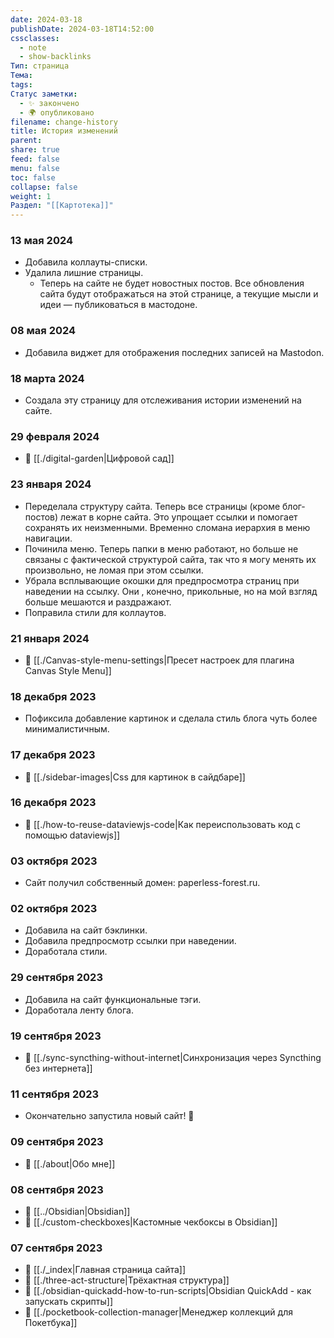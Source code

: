 ```yaml
---
date: 2024-03-18
publishDate: 2024-03-18T14:52:00
cssclasses:
  - note
  - show-backlinks
Тип: страница
Тема: 
tags: 
Статус заметки:
  - ✨ закончено
  - 🌍 опубликовано
filename: change-history
title: История изменений
parent: 
share: true
feed: false
menu: false
toc: false
collapse: false
weight: 1
Раздел: "[[Картотека]]"
---
```


### 13 мая 2024

- Добавила коллауты-списки.
- Удалила лишние страницы.
    - Теперь на сайте не будет новостных постов. Все обновления сайта будут отображаться на этой странице, а текущие мысли и идеи — публиковаться в мастодоне.

### 08 мая 2024

- Добавила виджет для отображения последних записей на Mastodon.

### 18 марта 2024

- Создала эту страницу для отслеживания истории изменений на сайте.

### 29 февраля 2024

- 📄 [[./digital-garden|Цифровой сад]] 

### 23 января 2024

- Переделала структуру сайта. Теперь все страницы (кроме блог-постов) лежат в корне сайта. Это упрощает ссылки и помогает сохранять их неизменными. Временно сломана иерархия в меню навигации.
- Починила меню. Теперь папки в меню работают, но больше не связаны с фактической структурой сайта, так что я могу менять их произвольно, не ломая при этом ссылки.
- Убрала всплывающие окошки для предпросмотра страниц при наведении на ссылку. Они , конечно, прикольные, но на мой взгляд больше мешаются и раздражают.
- Поправила стили для коллаутов.

### 21 января 2024

- 📄 [[./Canvas-style-menu-settings|Пресет настроек для плагина Canvas Style Menu]] 

### 18 декабря 2023

- Пофиксила добавление картинок и сделала стиль блога чуть более минималистичным.

### 17 декабря 2023

- 📄 [[./sidebar-images|Css для картинок в сайдбаре]] 

### 16 декабря 2023

- 📄 [[./how-to-reuse-dataviewjs-code|Как переиспользовать код с помощью dataviewjs]] 

### 03 октября 2023

- Сайт получил собственный домен: paperless-forest.ru.

### 02 октября 2023

- Добавила на сайт бэклинки.
- Добавила предпросмотр ссылки при наведении.
- Доработала стили.

### 29 сентября 2023

- Добавила на сайт функциональные тэги.
- Доработала ленту блога.
### 19 сентября 2023

- 📄 [[./sync-syncthing-without-internet|Синхронизация через Syncthing без интернета]] 

### 11 сентября 2023

- Окончательно запустила новый сайт! 🎉

### 09 сентября 2023

- 📄 [[./about|Обо мне]] 

### 08 сентября 2023

- 📄 [[../Obsidian|Obsidian]] 
- 📄 [[./custom-checkboxes|Кастомные чекбоксы в Obsidian]] 

### 07 сентября 2023

- 📄 [[./_index|Главная страница сайта]] 
- 📄 [[./three-act-structure|Трёхактная структура]] 
- 📄 [[./obsidian-quickadd-how-to-run-scripts|Obsidian QuickAdd - как запускать скрипты]] 
- 📄 [[./pocketbook-collection-manager|Менеджер коллекций для Покетбука]] 
